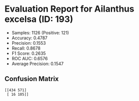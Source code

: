 # Evaluation Report for Ailanthus excelsa (ID: 193)
- Samples: 1126 (Positive: 121)
- Accuracy: 0.4787
- Precision: 0.1553
- Recall: 0.8678
- F1 Score: 0.2635
- ROC AUC: 0.6576
- Average Precision: 0.1547

## Confusion Matrix
```
[[434 571]
 [ 16 105]]
```